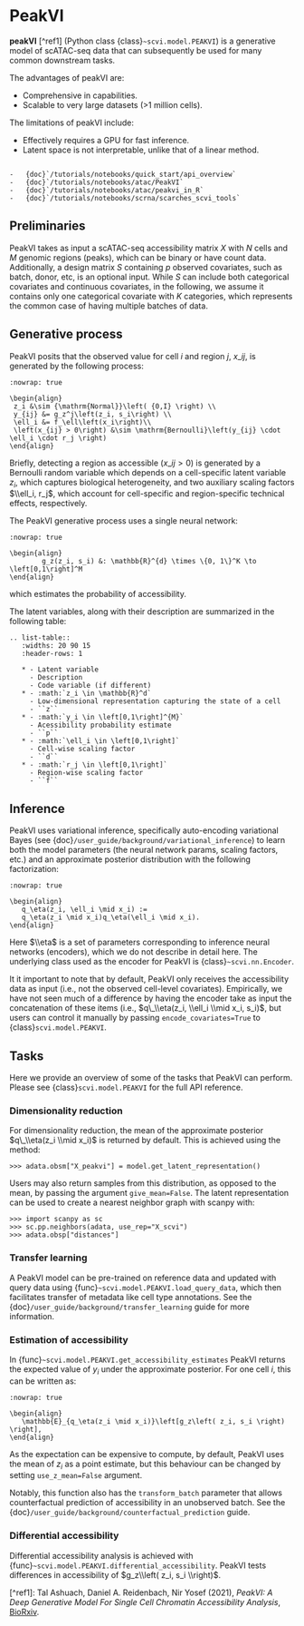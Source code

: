 # PeakVI

**peakVI** \[^ref1\] (Python class {class}`~scvi.model.PEAKVI`) is a generative model of scATAC-seq data that can subsequently
be used for many common downstream tasks.

The advantages of peakVI are:

- Comprehensive in capabilities.
- Scalable to very large datasets (>1 million cells).

The limitations of peakVI include:

- Effectively requires a GPU for fast inference.
- Latent space is not interpretable, unlike that of a linear method.

```{topic} Tutorials:

-   {doc}`/tutorials/notebooks/quick_start/api_overview`
-   {doc}`/tutorials/notebooks/atac/PeakVI`
-   {doc}`/tutorials/notebooks/atac/peakvi_in_R`
-   {doc}`/tutorials/notebooks/scrna/scarches_scvi_tools`
```

## Preliminaries

PeakVI takes as input a scATAC-seq accessibility matrix $X$ with $N$ cells and $M$ genomic regions (peaks),
which can be binary or have count data.
Additionally, a design matrix $S$ containing $p$ observed covariates, such as batch, donor, etc, is an optional input.
While $S$ can include both categorical covariates and continuous covariates, in the following, we assume it contains only one
categorical covariate with $K$ categories, which represents the common case of having multiple batches of data.

## Generative process

PeakVI posits that the observed value for cell $i$ and region $j$, $x\_{ij}$,
is generated by the following process:

```{math}
:nowrap: true

\begin{align}
 z_i &\sim {\mathrm{Normal}}\left( {0,I} \right) \\
 y_{ij} &= g_z^j\left(z_i, s_i\right) \\
 \ell_i &= f_\ell\left(x_i\right)\\
 \left(x_{ij} > 0\right) &\sim \mathrm{Bernoulli}\left(y_{ij} \cdot \ell_i \cdot r_j \right)
\end{align}
```

Briefly, detecting a region as accessible ($x\_{ij} > 0$) is generated by a Bernoulli random variable which
depends on a cell-specific latent variable $z_i$, which captures biological heterogeneity, and two auxiliary
scaling factors $\\ell_i, r_j$, which account for cell-specific and region-specific technical effects, respectively.

The PeakVI generative process uses a single neural network:

```{math}
:nowrap: true

\begin{align}
        g_z(z_i, s_i) &: \mathbb{R}^{d} \times \{0, 1\}^K \to \left[0,1\right]^M
\end{align}
```

which estimates the probability of accessibility.

The latent variables, along with their description are summarized in the following table:

```{eval-rst}
.. list-table::
   :widths: 20 90 15
   :header-rows: 1

   * - Latent variable
     - Description
     - Code variable (if different)
   * - :math:`z_i \in \mathbb{R}^d`
     - Low-dimensional representation capturing the state of a cell
     - ``z``
   * - :math:`y_i \in \left[0,1\right]^{M}`
     - Acessibility probability estimate
     - ``p``
   * - :math:`\ell_i \in \left[0,1\right]`
     - Cell-wise scaling factor
     - ``d``
   * - :math:`r_j \in \left[0,1\right]`
     - Region-wise scaling factor
     - ``f``
```

## Inference

PeakVI uses variational inference, specifically auto-encoding variational Bayes (see {doc}`/user_guide/background/variational_inference`) to learn both the model parameters (the neural network params, scaling factors, etc.) and an approximate posterior distribution with the following factorization:

```{math}
:nowrap: true

\begin{align}
   q_\eta(z_i, \ell_i \mid x_i) :=
   q_\eta(z_i \mid x_i)q_\eta(\ell_i \mid x_i).
\end{align}
```

Here $\\eta$ is a set of parameters corresponding to inference neural networks (encoders), which we do not describe in detail here. The underlying class used as the encoder for PeakVI is {class}`~scvi.nn.Encoder`.

It it important to note that by default, PeakVI only receives the accessibility data as input (i.e., not the observed cell-level covariates).
Empirically, we have not seen much of a difference by having the encoder take as input the concatenation of these items (i.e., $q\_\\eta(z_i, \\ell_i \\mid x_i, s_i)$, but users can control it manually by passing
`encode_covariates=True` to {class}`scvi.model.PEAKVI`.

## Tasks

Here we provide an overview of some of the tasks that PeakVI can perform. Please see {class}`scvi.model.PEAKVI` for the full API reference.

### Dimensionality reduction

For dimensionality reduction, the mean of the approximate posterior $q\_\\eta(z_i \\mid x_i)$ is returned by default.
This is achieved using the method:

```
>>> adata.obsm["X_peakvi"] = model.get_latent_representation()
```

Users may also return samples from this distribution, as opposed to the mean, by passing the argument `give_mean=False`.
The latent representation can be used to create a nearest neighbor graph with scanpy with:

```
>>> import scanpy as sc
>>> sc.pp.neighbors(adata, use_rep="X_scvi")
>>> adata.obsp["distances"]
```

### Transfer learning

A PeakVI model can be pre-trained on reference data and updated with query data using {func}`~scvi.model.PEAKVI.load_query_data`, which then facilitates transfer of metadata like cell type annotations. See the {doc}`/user_guide/background/transfer_learning` guide for more information.

### Estimation of accessibility

In {func}`~scvi.model.PEAKVI.get_accessibility_estimates` PeakVI returns the expected value of $y_i$ under the approximate posterior. For one cell $i$, this can be written as:

```{math}
:nowrap: true

\begin{align}
   \mathbb{E}_{q_\eta(z_i \mid x_i)}\left[g_z\left( z_i, s_i \right) \right],
\end{align}
```

As the expectation can be expensive to compute, by default, PeakVI uses the mean of $z_i$ as a point estimate, but this behaviour can be changed by setting `use_z_mean=False` argument.

Notably, this function also has the `transform_batch` parameter that allows counterfactual prediction of accessibility in an unobserved batch. See the {doc}`/user_guide/background/counterfactual_prediction` guide.

### Differential accessibility

Differential accessibility analysis is achieved with {func}`~scvi.model.PEAKVI.differential_accessibility`. PeakVI tests differences in accessibility of $g_z\\left( z_i, s_i \\right)$.

\[^ref1\]:
Tal Ashuach, Daniel A. Reidenbach, Nir Yosef (2021),
_PeakVI: A Deep Generative Model For Single Cell Chromatin Accessibility Analysis_,
[BioRxiv](https://www.biorxiv.org/content/10.1101/2021.04.29.442020v1).
